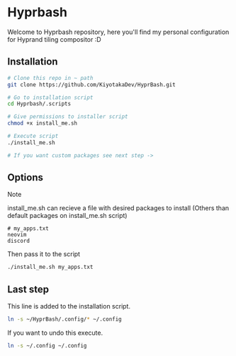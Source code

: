 # Hyprbash

Welcome to Hyprbash repository, here you'll find my personal configuration for Hyprand tiling compositor :D

## Installation


```bash
# Clone this repo in ~ path
git clone https://github.com/KiyotakaDev/HyprBash.git

# Go to installation script
cd Hyprbash/.scripts

# Give permissions to installer script
chmod +x install_me.sh

# Execute script
./install_me.sh

# If you want custom packages see next step ->
```

## Options

> [!NOTE]
> install_me.sh can recieve a file with desired packages to install
> (Others than default packages on install_me.sh script)

```
# my_apps.txt
neovim
discord
```

Then pass it to the script

```bash
./install_me.sh my_apps.txt
```

## Last step

This line is added to the installation script.

```bash
ln -s ~/HyprBash/.config/* ~/.config
```

If you want to undo this execute.

```bash
ln -s ~/.config ~/.config
```
